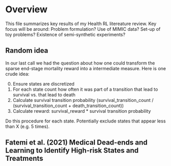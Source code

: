 # Overview
This file summarizes key results of my Health RL litereature review. Key focus will be around: Problem formulation? Use of MIMIC data? Set-up of toy problems? Existence of semi-synthetic experiments?

## Random idea

In our last call we had the question about how one could transform the sparse end-stage mortality reward into a intermediate measure. Here is one crude idea:

0. Ensure states are discretized
1. For each state count how often it was part of a transition that lead to survival vs. that lead to death
2. Calculate survival transition probability (survival_transition_count / (survival_transition_count + death_transition_count))
3. Calculate reward: survival_reward * survival transition probability

Do this procedure for each state. Potentially exclude states that appear less than X (e.g. 5 times).

## Fatemi et al. (2021) Medical Dead-ends and Learning to Identify High-risk States and Treatments

